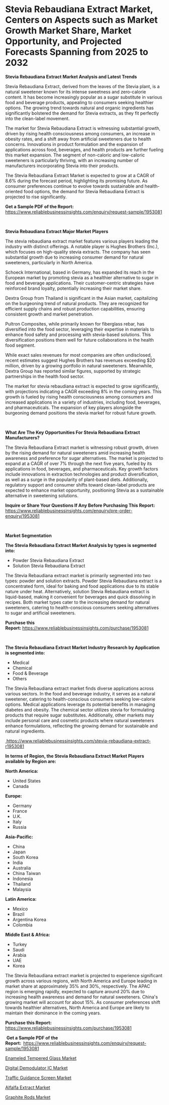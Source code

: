 <p><h1>Stevia Rebaudiana Extract Market, Centers on Aspects such as Market Growth Market Share, Market Opportunity, and Projected Forecasts Spanning from 2025 to 2032</h1></p><p><strong>Stevia Rebaudiana Extract Market Analysis and Latest Trends</strong></p>
<p><p>Stevia Rebaudiana Extract, derived from the leaves of the Stevia plant, is a natural sweetener known for its intense sweetness and zero-calorie content. It has become increasingly popular as a sugar substitute in various food and beverage products, appealing to consumers seeking healthier options. The growing trend towards natural and organic ingredients has significantly bolstered the demand for Stevia extracts, as they fit perfectly into the clean-label movement.</p><p>The market for Stevia Rebaudiana Extract is witnessing substantial growth, driven by rising health consciousness among consumers, an increase in obesity rates, and a shift away from artificial sweeteners due to health concerns. Innovations in product formulation and the expansion of applications across food, beverages, and health products are further fueling this market expansion. The segment of non-caloric and low-caloric sweeteners is particularly thriving, with an increasing number of manufacturers incorporating Stevia into their products.</p><p>The Stevia Rebaudiana Extract Market is expected to grow at a CAGR of 8.6% during the forecast period, highlighting its promising future. As consumer preferences continue to evolve towards sustainable and health-oriented food options, the demand for Stevia Rebaudiana Extract is projected to rise significantly.</p></p>
<p><strong>Get a Sample PDF of the Report:&nbsp;</strong> <a href="https://www.reliablebusinessinsights.com/enquiry/request-sample/1953081?utm_campaign=1138&utm_medium=2&utm_source=Github&utm_content=ia&utm_term=30012025&utm_id=stevia-rebaudiana-extract">https://www.reliablebusinessinsights.com/enquiry/request-sample/1953081</a></p>
<p>&nbsp;</p>
<p><strong>Stevia Rebaudiana Extract Major Market Players</strong></p>
<p><p>The stevia rebaudiana extract market features various players leading the industry with distinct offerings. A notable player is Hughes Brothers (Inc.), which focuses on high-quality stevia extracts. The company has seen substantial growth due to increasing consumer demand for natural sweeteners, particularly in North America.</p><p>Schoeck International, based in Germany, has expanded its reach in the European market by promoting stevia as a healthier alternative to sugar in food and beverage applications. Their customer-centric strategies have reinforced brand loyalty, potentially increasing their market share.</p><p>Dextra Group from Thailand is significant in the Asian market, capitalizing on the burgeoning trend of natural products. They are recognized for efficient supply chains and robust production capabilities, ensuring consistent growth and market penetration.</p><p>Pultron Composites, while primarily known for fiberglass rebar, has diversified into the food sector, leveraging their expertise in materials to enhance food safety and processing with stevia-based solutions. This diversification positions them well for future collaborations in the health food segment.</p><p>While exact sales revenues for most companies are often undisclosed, recent estimates suggest Hughes Brothers has revenues exceeding $20 million, driven by a growing portfolio in natural sweeteners. Meanwhile, Dextra Group has reported similar figures, supported by strategic partnerships in the health food sector.</p><p>The market for stevia rebaudiana extract is expected to grow significantly, with projections indicating a CAGR exceeding 8% in the coming years. This growth is fueled by rising health consciousness among consumers and increased applications in a variety of industries, including food, beverages, and pharmaceuticals. The expansion of key players alongside the burgeoning demand positions the stevia market for robust future growth.</p></p>
<p>&nbsp;</p>
<p><strong>What Are The Key Opportunities For Stevia Rebaudiana Extract Manufacturers?</strong></p>
<p><p>The Stevia Rebaudiana Extract market is witnessing robust growth, driven by the rising demand for natural sweeteners amid increasing health awareness and preference for sugar alternatives. The market is projected to expand at a CAGR of over 7% through the next five years, fueled by its applications in food, beverages, and pharmaceuticals. Key growth factors include innovations in extraction technologies and product diversification, as well as a surge in the popularity of plant-based diets. Additionally, regulatory support and consumer shifts toward clean-label products are expected to enhance market opportunity, positioning Stevia as a sustainable alternative in sweetening solutions.</p></p>
<p><strong>Inquire or Share Your Questions If Any Before Purchasing This Report:</strong> <a href="https://www.reliablebusinessinsights.com/enquiry/pre-order-enquiry/1953081?utm_campaign=1138&utm_medium=2&utm_source=Github&utm_content=ia&utm_term=30012025&utm_id=stevia-rebaudiana-extract">https://www.reliablebusinessinsights.com/enquiry/pre-order-enquiry/1953081</a></p>
<p>&nbsp;</p>
<p><strong>Market Segmentation</strong></p>
<p><strong>The Stevia Rebaudiana Extract Market Analysis by types is segmented into:</strong></p>
<p><ul><li>Powder Stevia Rebaudiana Extract</li><li>Solution Stevia Rebaudiana Extract</li></ul></p>
<p><p>The Stevia Rebaudiana extract market is primarily segmented into two types: powder and solution extracts. Powder Stevia Rebaudiana extract is a concentrated form, ideal for baking and food applications due to its stable nature under heat. Alternatively, solution Stevia Rebaudiana extract is liquid-based, making it convenient for beverages and quick dissolving in recipes. Both market types cater to the increasing demand for natural sweeteners, catering to health-conscious consumers seeking alternatives to sugar and artificial sweeteners.</p></p>
<p><strong>Purchase this Report:&nbsp;</strong><a href="https://www.reliablebusinessinsights.com/purchase/1953081?utm_campaign=1138&utm_medium=2&utm_source=Github&utm_content=ia&utm_term=30012025&utm_id=stevia-rebaudiana-extract">https://www.reliablebusinessinsights.com/purchase/1953081</a></p>
<p>&nbsp;</p>
<p><strong>The Stevia Rebaudiana Extract Market Industry Research by Application is segmented into:</strong></p>
<p><ul><li>Medical</li><li>Chemical</li><li>Food & Beverage</li><li>Others</li></ul></p>
<p><p>The Stevia Rebaudiana extract market finds diverse applications across various sectors. In the food and beverage industry, it serves as a natural sweetener, catering to health-conscious consumers seeking low-calorie options. Medical applications leverage its potential benefits in managing diabetes and obesity. The chemical sector utilizes stevia for formulating products that require sugar substitutes. Additionally, other markets may include personal care and cosmetic products where natural sweeteners enhance formulations, reflecting the growing demand for sustainable and natural ingredients.</p></p>
<p><a href="https://www.reliablebusinessinsights.com/stevia-rebaudiana-extract-r1953081?utm_campaign=1138&utm_medium=2&utm_source=Github&utm_content=ia&utm_term=30012025&utm_id=stevia-rebaudiana-extract">&nbsp;https://www.reliablebusinessinsights.com/stevia-rebaudiana-extract-r1953081</a></p>
<p><strong>In terms of Region, the Stevia Rebaudiana Extract Market Players available by Region are:</strong></p>
<p>
    <p> <strong> North America: </strong>
        <ul>
            <li>United States</li>
            <li>Canada</li>
        </ul>
        </p> 
    <p> <strong> Europe: </strong>
        <ul>
            <li>Germany</li>
            <li>France</li>
            <li>U.K.</li>
            <li>Italy</li>
            <li>Russia</li>
        </ul>
        </p> 
    <p> <strong> Asia-Pacific: </strong>
        <ul>
            <li>China</li>
            <li>Japan</li>
            <li>South Korea</li>
            <li>India</li>
            <li>Australia</li>
            <li>China Taiwan</li>
            <li>Indonesia</li>
            <li>Thailand</li>
            <li>Malaysia</li>
        </ul>
        </p> 
    <p> <strong> Latin America: </strong>
        <ul>
            <li>Mexico</li>
            <li>Brazil</li>
            <li>Argentina Korea</li>
            <li>Colombia</li>
        </ul>
        </p> 
    <p> <strong> Middle East & Africa: </strong>
        <ul>
            <li>Turkey</li>
            <li>Saudi</li>
            <li>Arabia</li>
            <li>UAE</li>
            <li>Korea</li>
        </ul>
    </p>
    </p>
<p><p>The Stevia Rebaudiana extract market is projected to experience significant growth across various regions, with North America and Europe leading in market share at approximately 35% and 30%, respectively. The APAC region is emerging rapidly, expected to capture around 20% due to increasing health awareness and demand for natural sweeteners. China's growing market will account for about 15%. As consumer preferences shift towards healthier alternatives, North America and Europe are likely to maintain their dominance in the coming years.</p></p>
<p><strong>Purchase this Report: </strong><a href="https://www.reliablebusinessinsights.com/purchase/1953081?utm_campaign=1138&utm_medium=2&utm_source=Github&utm_content=ia&utm_term=30012025&utm_id=stevia-rebaudiana-extract">https://www.reliablebusinessinsights.com/purchase/1953081</a></p>
<p>&nbsp;<strong>Get a Sample PDF of the Report:&nbsp;&nbsp;</strong><a href="https://www.reliablebusinessinsights.com/enquiry/request-sample/1953081?utm_campaign=1138&utm_medium=2&utm_source=Github&utm_content=ia&utm_term=30012025&utm_id=stevia-rebaudiana-extract">https://www.reliablebusinessinsights.com/enquiry/request-sample/1953081</a></p>
<p><strong></strong></p>
<p><p><a href="https://www.linkedin.com/pulse/global-enameled-tempered-glass-market-forecast-2025-2032-2iwbf?utm_campaign=1138&utm_medium=2&utm_source=Github&utm_content=ia&utm_term=30012025&utm_id=stevia-rebaudiana-extract">Enameled Tempered Glass Market</a></p><p><a href="https://www.linkedin.com/pulse/digital-demodulator-ic-market-size-current-development-ark8f?utm_campaign=1138&utm_medium=2&utm_source=Github&utm_content=ia&utm_term=30012025&utm_id=stevia-rebaudiana-extract">Digital Demodulator IC Market</a></p><p><a href="https://www.linkedin.com/pulse/traffic-guidance-screen-market-analysis-2025-2032-projected-nx8mc?utm_campaign=1138&utm_medium=2&utm_source=Github&utm_content=ia&utm_term=30012025&utm_id=stevia-rebaudiana-extract">Traffic Guidance Screen Market</a></p><p><a href="https://github.com/zurubting/Market-Research-Report-List-1/blob/main/alfalfa-extract-market.md?utm_campaign=1138&utm_medium=2&utm_source=Github&utm_content=ia&utm_term=30012025&utm_id=stevia-rebaudiana-extract">Alfalfa Extract Market</a></p><p><a href="https://github.com/vimar16th/Market-Research-Report-List-7/blob/main/graphite-rods-market.md?utm_campaign=1138&utm_medium=2&utm_source=Github&utm_content=ia&utm_term=30012025&utm_id=stevia-rebaudiana-extract">Graphite Rods Market</a></p></p>